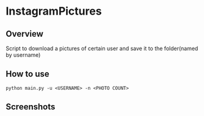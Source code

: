 # InstagramPictures

## Overview
Script to download a pictures of certain user and save it to the folder(named by username)

## How to use 
```
python main.py -u <USERNAME> -n <PHOTO COUNT>
```


## Screenshots


